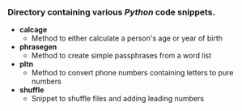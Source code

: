 ### Directory containing various *Python* code snippets.

*   **calcage**
    *   Method to either calculate a person's age or year of birth
*   **phrasegen**
    *   Method to create simple passphrases from a word list
*   **pltn**
    *   Method to convert phone numbers containing letters to pure numbers
*   **shuffle**
    *   Snippet to shuffle files and adding leading numbers

